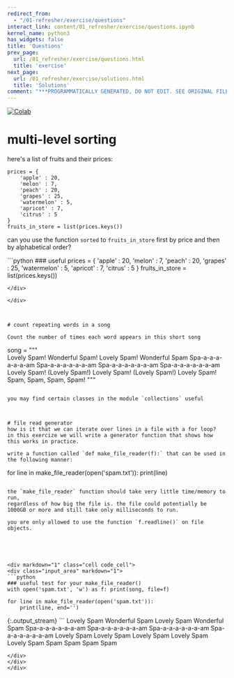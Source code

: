 ```yaml
---
redirect_from:
  - "/01-refresher/exercise/questions"
interact_link: content/01_refresher/exercise/questions.ipynb
kernel_name: python3
has_widgets: false
title: 'Questions'
prev_page:
  url: /01_refresher/exercise/questions.html
  title: 'exercise'
next_page:
  url: /01_refresher/exercise/solutions.html
  title: 'Solutions'
comment: "***PROGRAMMATICALLY GENERATED, DO NOT EDIT. SEE ORIGINAL FILES IN /content***"
---
```

<a href="https://colab.research.google.com/github/aviadr1/learn-advanced-python/blob/master/content/01_refresher/exercise/questions.ipynb" target="_blank">
<img src="https://colab.research.google.com/assets/colab-badge.svg" 
     title="Open this file in Google Colab" alt="Colab"/>
</a>




# multi-level sorting

here's a list of fruits and their prices:

```
prices = {
    'apple' : 20, 
    'melon' : 7,
    'peach' : 20,
    'grapes' : 25,
    'watermelon' : 5,
    'apricot' : 7,
    'citrus' : 5
}
fruits_in_store = list(prices.keys())
```
can you use the function `sorted` to `fruits_in_store` first by price and then by alphabetical order?




<div markdown="1" class="cell code_cell">
<div class="input_area" markdown="1">
```python
### useful
prices = {
    'apple' : 20, 
    'melon' : 7,
    'peach' : 20,
    'grapes' : 25,
    'watermelon' : 5,
    'apricot' : 7,
    'citrus' : 5
}
fruits_in_store = list(prices.keys())

```
</div>

</div>



# count repeating words in a song

Count the number of times each word appears in this short song 
```
song = """\
Lovely Spam! Wonderful Spam!
Lovely Spam! Wonderful Spam
Spa-a-a-a-a-a-a-am
Spa-a-a-a-a-a-a-am
Spa-a-a-a-a-a-a-am
Spa-a-a-a-a-a-a-am
Lovely Spam! (Lovely Spam!)
Lovely Spam! (Lovely Spam!)
Lovely Spam!
Spam, Spam, Spam, Spam!
"""
```

you may find certain classes in the module `collections` useful



# file read generator
how is it that we can iterate over lines in a file with a for loop?
in this exercize we will write a generator function that shows how this works in practice.

write a function called `def make_file_reader(f):` that can be used in the following manner:
```
for line in make_file_reader(open('spam.txt')):
    print(line)
```

the `make_file_reader` function should take very little time/memory to run, 
regardless of how big the file is. the file could potentially be 1000GB or more and still take only milliseconds to run.

you are only allowed to use the function `f.readline()` on file objects.





<div markdown="1" class="cell code_cell">
<div class="input_area" markdown="1">
```python
### useful test for your make_file_reader()
with open('spam.txt', 'w') as f: print(song, file=f)

for line in make_file_reader(open('spam.txt')):
    print(line, end='')

```
</div>

<div class="output_wrapper" markdown="1">
<div class="output_subarea" markdown="1">
{:.output_stream}
```
Lovely Spam Wonderful Spam
Lovely Spam Wonderful Spam
Spa-a-a-a-a-a-a-am
Spa-a-a-a-a-a-a-am
Spa-a-a-a-a-a-a-am
Spa-a-a-a-a-a-a-am
Lovely Spam Lovely Spam
Lovely Spam Lovely Spam
Lovely Spam
Spam Spam Spam Spam

```
</div>
</div>
</div>

